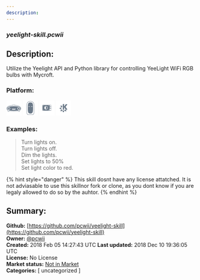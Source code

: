 ```yaml
---
description: 
---
```


### _yeelight-skill.pcwii_  
## Description:  
Utilize the Yeelight API and Python library for controlling YeeLight WiFi RGB bulbs with Mycroft.  
### Platform:  
 ![Mark I](../.gitbook/assets/mark-1-icon.png)  ![Mark II](../.gitbook/assets/mark-2-icon.png)  ![Picroft](../.gitbook/assets/picroft-icon.png)  ![plasmoid](../.gitbook/assets/kde.png)   
### Examples:  
> Turn lights on.  
> Turn lights off.  
> Dim the lights.  
> Set lights to 50%  
> Set light color to red.  
  
{% hint style="danger" %}
This skill dosnt have any license attatched. It is not adviasable to use this skillnor fork or clone, as you dont know if you are legaly allowed to do so by the auhtor.
{% endhint %}
  
## Summary:  
**Github:** [https://github.com/pcwii/yeelight-skill](https://github.com/pcwii/yeelight-skill)  
**Owner:** [@pcwii](https://github.com/pcwii)  
**Created:** 2018 Feb 05 14:27:43 UTC  **Last updated:** 2018 Dec 10 19:36:05 UTC  
**License:** No License  
**Market status:** [Not in Market](https://market.mycroft.ai/skill/)  
**Categories:** [ uncategorized ]   
